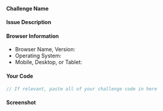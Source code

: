 <!--
FreeCodeCamp Issue Template
NOTE: ISSUES ARE NOT FOR CODE HELP - Ask for Help at
https://gitter.im/FreeCodeCamp/Help
-->

#### Challenge Name

<!-- Insert link to challenge below -->


#### Issue Description

<!-- Describe below when the issue happens and how to reproduce it -->


#### Browser Information

<!-- Describe your workspace in which you are having issues-->

* Browser Name, Version: 
* Operating System: 
* Mobile, Desktop, or Tablet: 

#### Your Code

```js
// If relevant, paste all of your challenge code in here

```

#### Screenshot


